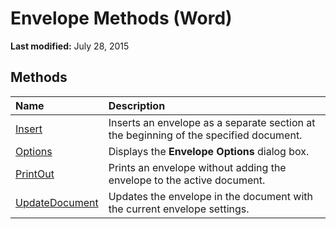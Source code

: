 
# Envelope Methods (Word)

 **Last modified:** July 28, 2015


## Methods



|**Name**|**Description**|
|:-----|:-----|
| [Insert](6fd42ed0-f8d0-d2be-175d-345f1367de61.md)|Inserts an envelope as a separate section at the beginning of the specified document.|
| [Options](5619bf1a-eaf9-aa0e-01c3-66111c20dd0c.md)|Displays the  **Envelope Options** dialog box.|
| [PrintOut](68d8d60a-f07a-1371-e9cc-1d08118e5295.md)|Prints an envelope without adding the envelope to the active document.|
| [UpdateDocument](6cca6549-58be-0b83-d52a-05fdccce0030.md)|Updates the envelope in the document with the current envelope settings.|
